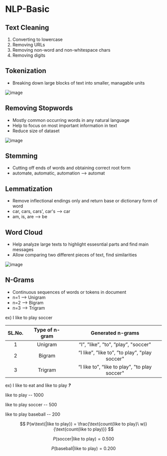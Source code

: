 # NLP-Basic

## Text Cleaning
1. Converting to lowercase
2. Removing URLs
3. Removing non-word and non-whitespace chars
4. Removing digits
## Tokenization
- Breaking down large blocks of text into smaller, managable units
  
![image](https://github.com/inhoi/NLP-Basic/assets/76868046/6d9f7c0e-612d-4bb8-9870-59bb0960eb89)

## Removing Stopwords
- Mostly common occurring words in any natural language
- Help to focus on most important information in text
- Reduce size of dataset
  
![image](https://github.com/inhoi/NLP-Basic/assets/76868046/5422b537-aa8d-405a-ae7a-07d697be91ec)

## Stemming
- Cutting off ends of words and obtaining correct root form
- automate, automatic, automation --> automat
  
## Lemmatization
- Remove inflectional endings only and return base or dictionary form of word
- car, cars, cars', car's --> car
- am, is, are --> be


## Word Cloud
- Help analyze large texts to highlight essesntial parts and find main messages
- Allow comparing two different pieces of text, find similarities

![image](https://github.com/inhoi/NLP-Basic/assets/76868046/084d7e2d-4b5c-4db3-9b92-4772a9a0485a)

## N-Grams
- Continuous sequences of words or tokens in document
- n=1 --> Unigram
- n=2 --> Bigram
- n=3 --> Trigram

ex) I like to play soccer

| SL.No. | 	Type of n-gram	 |    Generated n-grams |
| :---: | :---: | :---: |
| 1	| Unigram |	“I”, ”like”, ”to”, ”play”, "soccer"|
| 2 | 	Bigram	| “I like”, ”like to”, ”to play”, "play soccer"|
| 3 | 	Trigram |	“I like to”,  “like to play”, "to play soccer" |

ex) I like to eat and like to play ___?___

like to play -- 1000

like to play soccer -- 500

like to play baseball -- 200

$$ P(w\text{|like to play}) = \frac{\text{count(like to play}\ w)}{\text{count(like to play)}} $$

$$ P(\text{soccer|like to play}) = 0.500 $$

$$ P(\text{baseball|like to play}) = 0.200 $$




